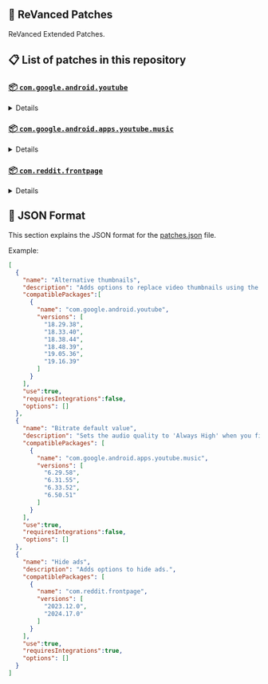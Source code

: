 ## 🧩 ReVanced Patches

ReVanced Extended Patches.

## 📋 List of patches in this repository

### [📦 `com.google.android.youtube`](https://play.google.com/store/apps/details?id=com.google.android.youtube)
<details>

| 💊 Patch | 📜 Description | 🏹 Target Version |
|:--------:|:--------------:|:-----------------:|
| `Alternative thumbnails` | Adds options to replace video thumbnails using the DeArrow API or image captures from the video. | 18.29.38 ~ 19.16.39 |
| `Ambient mode control` | Adds an option to bypass the restrictions of ambient mode or disable it completely. | 18.29.38 ~ 19.16.39 |
| `Change player flyout menu toggles` | Adds an option to use text toggles instead of switch toggles within the additional settings menu. | 18.29.38 ~ 19.16.39 |
| `Change shorts repeat state` | Adds an options for whether shorts should repeat, autoplay, or stop. | 18.29.38 ~ 19.16.39 |
| `Change start page` | Adds an option to set which page the app opens in instead of the homepage. | 18.29.38 ~ 19.16.39 |
| `Custom branding icon YouTube` | Change the YouTube launcher icon to the icon specified in options.json. | 18.29.38 ~ 19.16.39 |
| `Custom branding name YouTube` | Rename the YouTube app to the name specified in options.json. | 18.29.38 ~ 19.16.39 |
| `Custom double tap length` | Add 'double-tap to seek' value. | 18.29.38 ~ 19.16.39 |
| `Custom package name` | Changes the package name for the non-root build of YouTube and YouTube Music to the name specified in options.json. | ALL |
| `Description components` | Adds an option to hide or disable description components. | 18.29.38 ~ 19.16.39 |
| `Disable QUIC protocol` | Adds an option to disable CronetEngine's QUIC protocol. | 18.29.38 ~ 19.16.39 |
| `Disable auto audio tracks` | Adds an option to disable audio tracks from being automatically enabled. | 18.29.38 ~ 19.16.39 |
| `Disable auto captions` | Adds an option to disable captions from being automatically enabled. | 18.29.38 ~ 19.16.39 |
| `Disable haptic feedback` | Adds an option to disable haptic feedback when swiping the video player. | 18.29.38 ~ 19.16.39 |
| `Disable resuming shorts on startup` | Adds an option to disable the Shorts player from resuming on app startup when Shorts were last being watched. | 18.29.38 ~ 19.16.39 |
| `Disable splash animation` | Adds an option to disable splash animation. | 18.29.38 ~ 19.16.39 |
| `Enable debug logging` | Adds an option to enable debug logging. | 18.29.38 ~ 19.16.39 |
| `Enable external browser` | Adds an option to always open links in your browser instead of in the in-app-browser. | 18.29.38 ~ 19.16.39 |
| `Enable gradient loading screen` | Adds an option to enable gradient loading screen. | 18.29.38 ~ 19.16.39 |
| `Enable minimized playback` | Enables minimized and background playback. | 18.29.38 ~ 19.16.39 |
| `Enable open links directly` | Adds an option to skip over redirection URLs in external links. | 18.29.38 ~ 19.16.39 |
| `Enable tablet mini player` | Adds an option to enable the tablet mini player layout. | 18.29.38 ~ 19.16.39 |
| `Fullscreen components` | Adds options to hide or change components related to fullscreen. | 18.29.38 ~ 19.16.39 |
| `GmsCore support` | Allows patched Google apps to run without root and under a different package name by using GmsCore instead of Google Play Services. | 18.29.38 ~ 19.16.39 |
| `Hide action buttons` | Adds options to hide action buttons under videos. | 18.29.38 ~ 19.16.39 |
| `Hide ads` | Adds options to hide ads. | 18.29.38 ~ 19.16.39 |
| `Hide comments component` | Adds options to hide components related to comments. | 18.29.38 ~ 19.16.39 |
| `Hide double tap overlay filter` | Hides the dark overlay when double-tapping to seek. | 18.29.38 ~ 19.16.39 |
| `Hide feed components` | Adds options to hide components related to feed. | 18.29.38 ~ 19.16.39 |
| `Hide feed flyout menu` | Adds the ability to hide feed flyout menu components using a custom filter. | 18.29.38 ~ 19.16.39 |
| `Hide layout components` | Adds options to hide general layout components. | 18.29.38 ~ 19.16.39 |
| `Hide player button background` | Hides the dark background surrounding the video player controls. | 18.29.38 ~ 19.16.39 |
| `Hide player buttons` | Adds an option to hide buttons in the video player. | 18.29.38 ~ 19.16.39 |
| `Hide player flyout menu` | Adds options to hide player flyout menu components. | 18.29.38 ~ 19.16.39 |
| `Layout switch` | Adds an option to trick dpi to use tablet or phone layout. | 18.29.38 ~ 19.16.39 |
| `MaterialYou` | Enables MaterialYou theme for Android 12+ | 18.29.38 ~ 19.16.39 |
| `Navigation bar components` | Adds options to hide or change components related to navigation bar. | 18.29.38 ~ 19.16.39 |
| `Overlay buttons` | Adds an option to display overlay buttons in the video player. | 18.29.38 ~ 19.16.39 |
| `Player components` | Adds options to hide or change components related to player. | 18.29.38 ~ 19.16.39 |
| `Remove viewer discretion dialog` | Adds an option to remove the dialog that appears when opening a video that has been age-restricted by accepting it automatically. This does not bypass the age restriction. | 18.29.38 ~ 19.16.39 |
| `Return YouTube Dislike` | Shows the dislike count of videos using the Return YouTube Dislike API. | 18.29.38 ~ 19.16.39 |
| `Sanitize sharing links` | Adds an option to remove tracking query parameters from URLs when sharing links. | 18.29.38 ~ 19.16.39 |
| `Seekbar components` | Adds options to hide or change components related to player. | 18.29.38 ~ 19.16.39 |
| `Settings` | Applies mandatory patches to implement ReVanced Extended settings into the application. | 18.29.38 ~ 19.16.39 |
| `Shorts components` | Adds options to hide or change components related to YouTube Shorts. | 18.29.38 ~ 19.16.39 |
| `Shorts outline button` | Apply the outline icon to the action button of the Shorts player. | 18.29.38 ~ 19.16.39 |
| `SponsorBlock` | Integrates SponsorBlock which allows skipping video segments such as sponsored content. | 18.29.38 ~ 19.16.39 |
| `Spoof app version` | Adds options to spoof the YouTube client version. This can be used to restore old UI elements and features. | 18.29.38 ~ 19.16.39 |
| `Spoof format stream data` | Adds options to spoof format stream data to prevent playback issues. | 18.29.38 ~ 19.16.39 |
| `Spoof test client` | Adds an option to spoof as test client. | 18.29.38 ~ 19.16.39 |
| `Swipe controls` | Adds options to enable and configure volume and brightness swipe controls. | 18.29.38 ~ 19.16.39 |
| `Theme` | Change the app's theme to the values specified in options.json. | 18.29.38 ~ 19.16.39 |
| `Toolbar components` | Adds options to hide or change components located on the toolbar such as toolbar buttons, search bar, and header. | 18.29.38 ~ 19.16.39 |
| `Translations` | Add Crowdin translations for YouTube. | 18.29.38 ~ 19.16.39 |
| `Video playback` | Adds options to customize settings related to video playback,such as default video quality and playback speed, etc. | 18.29.38 ~ 19.16.39 |
</details>

### [📦 `com.google.android.apps.youtube.music`](https://play.google.com/store/apps/details?id=com.google.android.apps.youtube.music)
<details>

| 💊 Patch | 📜 Description | 🏹 Target Version |
|:--------:|:--------------:|:-----------------:|
| `Amoled` | Applies a pure black theme to some components. | 6.29.58 ~ 6.50.51 |
| `Bitrate default value` | Sets the audio quality to 'Always High' when you first install the app. | 6.29.58 ~ 6.50.51 |
| `Certificate spoof` | Enables YouTube Music to work with Android Auto by spoofing the YouTube Music certificate. | 6.29.58 ~ 6.50.51 |
| `Change start page` | Adds an option to set which page the app opens in instead of the homepage. | 6.29.58 ~ 6.50.51 |
| `Custom branding icon YouTube Music` | Changes the YouTube Music app icon to the icon specified in options.json. | 6.29.58 ~ 6.50.51 |
| `Custom branding name YouTube Music` | Renames the YouTube Music app to the name specified in options.json. | 6.29.58 ~ 6.50.51 |
| `Custom package name` | Changes the package name for the non-root build of YouTube and YouTube Music to the name specified in options.json. | 6.29.58+ |
| `Disable auto captions` | Adds an option to disable captions from being automatically enabled. | 6.29.58 ~ 6.50.51 |
| `Disable dislike redirection` | Adds an option to disable redirection to the next track when clicking dislike button. | 6.29.58 ~ 6.50.51 |
| `Enable debug logging` | Adds an option to enable debug logging. | 6.29.58 ~ 6.50.51 |
| `Enable landscape mode` | Adds an option to enable landscape mode when rotating the screen on phones. | 6.29.58 ~ 6.50.51 |
| `Enable minimized playback` | Enables minimized and background playback. | 6.29.58 ~ 6.50.51 |
| `Enable opus codec` | Adds an option use the opus audio codec instead of the mp4a audio codec. | 6.29.58 ~ 6.50.51 |
| `Flyout menu components` | Adds options to hide or change flyout menu components. | 6.29.58 ~ 6.50.51 |
| `GmsCore support` | Allows patched Google apps to run without root and under a different package name by using GmsCore instead of Google Play Services. | 6.29.58 ~ 6.50.51 |
| `Hide account components` | Adds the options to hide components related to account menu. | 6.29.58 ~ 6.50.51 |
| `Hide action bar components` | Adds options to hide action bar components and replace the offline download button with an external download button. | 6.29.58 ~ 6.50.51 |
| `Hide ads` | Adds options to hide ads. | 6.29.58 ~ 6.50.51 |
| `Hide double tap overlay filter` | Hides the dark overlay when double-tapping to seek. | 6.29.58 ~ 6.50.51 |
| `Hide layout components` | Adds options to hide general layout components. | 6.29.58 ~ 6.50.51 |
| `Hide overlay filter` | Hides the dark overlay when comment, share, save to playlist, and flyout panels are open. | 6.29.58 ~ 6.50.51 |
| `Hide player overlay filter` | Hides the dark overlay when single-tapping player. | 6.29.58 ~ 6.50.51 |
| `Navigation bar components` | Adds options to hide or change components related to navigation bar. | 6.29.58 ~ 6.50.51 |
| `Player components` | Adds options to hide or change components related to player. | 6.29.58 ~ 6.50.51 |
| `Remove viewer discretion dialog` | Adds an option to remove the dialog that appears when opening a video that has been age-restricted by accepting it automatically. This does not bypass the age restriction. | 6.29.58 ~ 6.50.51 |
| `Replace cast button` | Adds an option to replace the cast button in the player with the "Open music" button. | 6.29.58 ~ 6.50.51 |
| `Restore old style library shelf` | Adds an option to return the library tab to the old style. | 6.29.58 ~ 6.50.51 |
| `Return YouTube Dislike` | Adds an option to show the dislike count of songs using the Return YouTube Dislike API. | 6.29.58 ~ 6.50.51 |
| `Sanitize sharing links` | Adds an option to remove tracking query parameters from URLs when sharing links. | 6.29.58 ~ 6.50.51 |
| `Settings` | Adds ReVanced Extended settings to YouTube Music. | 6.29.58 ~ 6.50.51 |
| `SponsorBlock` | Adds options to enable and configure SponsorBlock, which can skip undesired video segments such as non-music sections. | 6.29.58 ~ 6.50.51 |
| `Spoof app version` | Adds options to spoof the YouTube Music client version. This can remove the radio mode restriction in Canadian regions or disable real-time lyrics. | 6.29.58 ~ 6.50.51 |
| `Translations` | Adds Crowdin translations for YouTube Music. | 6.29.58 ~ 6.50.51 |
| `Video playback` | Adds options to customize settings related to video playback,such as default video quality and playback speed. | 6.29.58 ~ 6.50.51 |
</details>

### [📦 `com.reddit.frontpage`](https://play.google.com/store/apps/details?id=com.reddit.frontpage)
<details>

| 💊 Patch | 📜 Description | 🏹 Target Version |
|:--------:|:--------------:|:-----------------:|
| `Change package name` | Changes the package name for Reddit to the name specified in options.json. | 2023.12.0 ~ 2024.17.0 |
| `Custom branding name Reddit` | Renames the Reddit app to the name specified in options.json. | 2023.12.0 ~ 2024.17.0 |
| `Disable screenshot popup` | Adds an option to disable the popup that shows up when taking a screenshot. | 2023.12.0 ~ 2024.17.0 |
| `Hide ads` | Adds options to hide ads. | 2023.12.0 ~ 2024.17.0 |
| `Hide navigation buttons` | Adds options to hide buttons in the navigation bar. | 2023.12.0 ~ 2024.17.0 |
| `Hide recently visited shelf` | Adds an option to hide the recently visited shelf in the sidebar. | 2023.12.0 ~ 2024.17.0 |
| `Open links directly` | Adds an option to skip over redirection URLs in external links. | 2023.12.0 ~ 2024.17.0 |
| `Open links externally` | Adds an option to always open links in your browser instead of in the in-app-browser. | 2023.12.0 ~ 2024.17.0 |
| `Premium icon` | Unlocks premium app icons. | 2023.12.0 ~ 2024.17.0 |
| `Remove subreddit dialog` | Adds options to remove the NSFW community warning and notifications suggestion dialogs by dismissing them automatically. | 2023.12.0 ~ 2024.17.0 |
| `Sanitize sharing links` | Adds an option to remove tracking query parameters from URLs when sharing links. | 2023.12.0 ~ 2024.17.0 |
| `Settings` | Adds ReVanced Extended settings to Reddit. | 2023.12.0 ~ 2024.17.0 |
</details>



## 📝 JSON Format

This section explains the JSON format for the [patches.json](patches.json) file.

Example:

```json
[
  {
    "name": "Alternative thumbnails",
    "description": "Adds options to replace video thumbnails using the DeArrow API or image captures from the video.",
    "compatiblePackages":[
      {
        "name": "com.google.android.youtube",
        "versions": [
          "18.29.38",
          "18.33.40",
          "18.38.44",
          "18.48.39",
          "19.05.36",
          "19.16.39"
        ]
      }
    ],
    "use":true,
    "requiresIntegrations":false,
    "options": []
  },
  {
    "name": "Bitrate default value",
    "description": "Sets the audio quality to 'Always High' when you first install the app.",
    "compatiblePackages": [
      {
        "name": "com.google.android.apps.youtube.music",
        "versions": [
          "6.29.58",
          "6.31.55",
          "6.33.52",
          "6.50.51"
        ]
      }
    ],
    "use":true,
    "requiresIntegrations":false,
    "options": []
  },
  {
    "name": "Hide ads",
    "description": "Adds options to hide ads.",
    "compatiblePackages": [
      {
        "name": "com.reddit.frontpage",
        "versions": [
          "2023.12.0",
          "2024.17.0"
        ]
      }
    ],
    "use":true,
    "requiresIntegrations":true,
    "options": []
  }
]
```